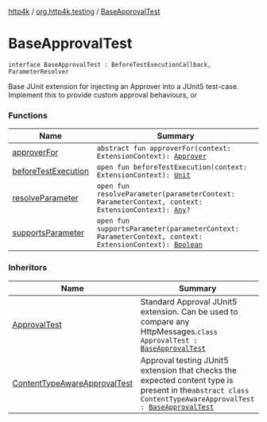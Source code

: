 [http4k](../../index.md) / [org.http4k.testing](../index.md) / [BaseApprovalTest](./index.md)

# BaseApprovalTest

`interface BaseApprovalTest : BeforeTestExecutionCallback, ParameterResolver`

Base JUnit extension for injecting an Approver into a JUnit5 test-case. Implement this
to provide custom approval behaviours, or

### Functions

| Name | Summary |
|---|---|
| [approverFor](approver-for.md) | `abstract fun approverFor(context: ExtensionContext): `[`Approver`](../-approver/index.md) |
| [beforeTestExecution](before-test-execution.md) | `open fun beforeTestExecution(context: ExtensionContext): `[`Unit`](https://kotlinlang.org/api/latest/jvm/stdlib/kotlin/-unit/index.html) |
| [resolveParameter](resolve-parameter.md) | `open fun resolveParameter(parameterContext: ParameterContext, context: ExtensionContext): `[`Any`](https://kotlinlang.org/api/latest/jvm/stdlib/kotlin/-any/index.html)`?` |
| [supportsParameter](supports-parameter.md) | `open fun supportsParameter(parameterContext: ParameterContext, context: ExtensionContext): `[`Boolean`](https://kotlinlang.org/api/latest/jvm/stdlib/kotlin/-boolean/index.html) |

### Inheritors

| Name | Summary |
|---|---|
| [ApprovalTest](../-approval-test/index.md) | Standard Approval JUnit5 extension. Can be used to compare any HttpMessages.`class ApprovalTest : `[`BaseApprovalTest`](./index.md) |
| [ContentTypeAwareApprovalTest](../-content-type-aware-approval-test/index.md) | Approval testing JUnit5 extension that checks the expected content type is present in the`abstract class ContentTypeAwareApprovalTest : `[`BaseApprovalTest`](./index.md) |
